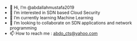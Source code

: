 - 👋 Hi, I’m @abdallahmustafa2019
- 👀 I’m interested in SDN based Cloud Security
- 🌱 I’m currently learning Machine Learning
- 💞️ I’m looking to collaborate on SDN applications and network programming
- 📫 How to reach me : abdo_cts@yahoo.com

<!---
abdallahmustafa2019/abdallahmustafa2019 is a ✨ special ✨ repository because its `README.md` (this file) appears on your GitHub profile.
You can click the Preview link to take a look at your changes.
--->
